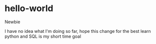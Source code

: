 # hello-world
Newbie

I have no idea what I'm doing so far, hope this change for the best
learn python and SQL is my short time goal
